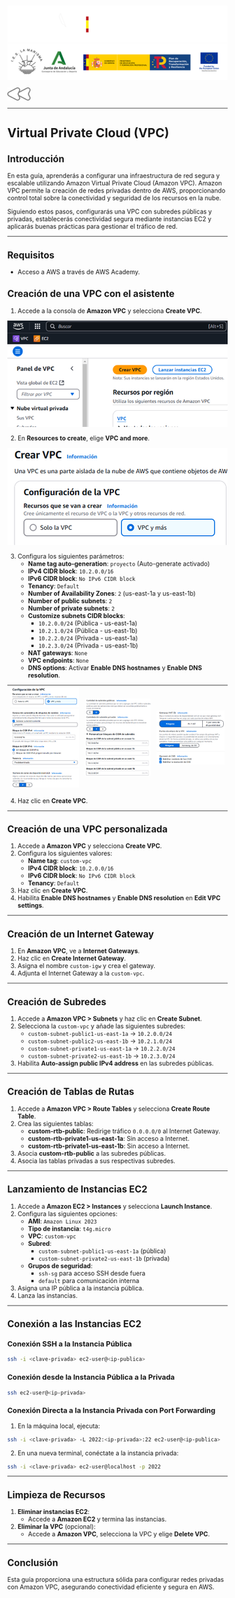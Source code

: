 ![](/.resGen/_bannerD.png#gh-dark-mode-only)
![](/.resGen/_bannerL.png#gh-light-mode-only)

<a href="/aws/readme.md"><img src="/.resGen/_back.svg" width="52.5"></a>

---

# Virtual Private Cloud (VPC)

## Introducción
En esta guía, aprenderás a configurar una infraestructura de red segura y escalable utilizando Amazon Virtual Private Cloud (Amazon VPC). Amazon VPC permite la creación de redes privadas dentro de AWS, proporcionando control total sobre la conectividad y seguridad de los recursos en la nube. 

Siguiendo estos pasos, configurarás una VPC con subredes públicas y privadas, establecerás conectividad segura mediante instancias EC2 y aplicarás buenas prácticas para gestionar el tráfico de red. 

---

## Requisitos
- Acceso a AWS a través de AWS Academy.

## Creación de una VPC con el asistente

1. Accede a la consola de **Amazon VPC** y selecciona **Create VPC**.

![alt text](image.png)

2. En **Resources to create**, elige **VPC and more**.

![alt text](image-1.png)

3. Configura los siguientes parámetros:
   - **Name tag auto-generation**: `proyecto` (Auto-generate activado)
   - **IPv4 CIDR block**: `10.2.0.0/16`
   - **IPv6 CIDR block**: `No IPv6 CIDR block`
   - **Tenancy**: `Default`
   - **Number of Availability Zones**: `2` (us-east-1a y us-east-1b)
   - **Number of public subnets**: `2`
   - **Number of private subnets**: `2`
   - **Customize subnets CIDR blocks**:
     - `10.2.0.0/24` (Pública - us-east-1a)
     - `10.2.1.0/24` (Pública - us-east-1b)
     - `10.2.2.0/24` (Privada - us-east-1a)
     - `10.2.3.0/24` (Privada - us-east-1b)
   - **NAT gateways**: `None`
   - **VPC endpoints**: `None`
   - **DNS options**: Activar **Enable DNS hostnames** y **Enable DNS resolution**.

| ![alt text](image-2.png) | ![alt text](image-3.png) | ![alt text](image-4.png) |
|:-----------------------:|:-----------------------:|:-----------------------:|

4. Haz clic en **Create VPC**.

---

## Creación de una VPC personalizada
1. Accede a **Amazon VPC** y selecciona **Create VPC**.
2. Configura los siguientes valores:
   - **Name tag**: `custom-vpc`
   - **IPv4 CIDR block**: `10.2.0.0/16`
   - **IPv6 CIDR block**: `No IPv6 CIDR block`
   - **Tenancy**: `Default`
3. Haz clic en **Create VPC**.
4. Habilita **Enable DNS hostnames** y **Enable DNS resolution** en **Edit VPC settings**.

---

## Creación de un Internet Gateway
1. En **Amazon VPC**, ve a **Internet Gateways**.
2. Haz clic en **Create Internet Gateway**.
3. Asigna el nombre `custom-igw` y crea el gateway.
4. Adjunta el Internet Gateway a la `custom-vpc`.

---

## Creación de Subredes
1. Accede a **Amazon VPC > Subnets** y haz clic en **Create Subnet**.
2. Selecciona la `custom-vpc` y añade las siguientes subredes:
   - `custom-subnet-public1-us-east-1a` → `10.2.0.0/24`
   - `custom-subnet-public2-us-east-1b` → `10.2.1.0/24`
   - `custom-subnet-private1-us-east-1a` → `10.2.2.0/24`
   - `custom-subnet-private2-us-east-1b` → `10.2.3.0/24`
3. Habilita **Auto-assign public IPv4 address** en las subredes públicas.

---

## Creación de Tablas de Rutas
1. Accede a **Amazon VPC > Route Tables** y selecciona **Create Route Table**.
2. Crea las siguientes tablas:
   - **custom-rtb-public**: Redirige tráfico `0.0.0.0/0` al Internet Gateway.
   - **custom-rtb-private1-us-east-1a**: Sin acceso a Internet.
   - **custom-rtb-private1-us-east-1b**: Sin acceso a Internet.
3. Asocia **custom-rtb-public** a las subredes públicas.
4. Asocia las tablas privadas a sus respectivas subredes.

---

## Lanzamiento de Instancias EC2
1. Accede a **Amazon EC2 > Instances** y selecciona **Launch Instance**.
2. Configura las siguientes opciones:
   - **AMI**: `Amazon Linux 2023`
   - **Tipo de instancia**: `t4g.micro`
   - **VPC**: `custom-vpc`
   - **Subred**:
     - `custom-subnet-public1-us-east-1a` (pública)
     - `custom-subnet-private2-us-east-1b` (privada)
   - **Grupos de seguridad**:
     - `ssh-sg` para acceso SSH desde fuera
     - `default` para comunicación interna
3. Asigna una IP pública a la instancia pública.
4. Lanza las instancias.

---

## Conexión a las Instancias EC2
### Conexión SSH a la Instancia Pública
```sh
ssh -i <clave-privada> ec2-user@<ip-publica>
```

### Conexión desde la Instancia Pública a la Privada
```sh
ssh ec2-user@<ip-privada>
```

### Conexión Directa a la Instancia Privada con Port Forwarding
1. En la máquina local, ejecuta:
```sh
ssh -i <clave-privada> -L 2022:<ip-privada>:22 ec2-user@<ip-publica>
```
2. En una nueva terminal, conéctate a la instancia privada:
```sh
ssh -i <clave-privada> ec2-user@localhost -p 2022
```

---

## Limpieza de Recursos
1. **Eliminar instancias EC2**:
   - Accede a **Amazon EC2** y termina las instancias.
2. **Eliminar la VPC** (opcional):
   - Accede a **Amazon VPC**, selecciona la VPC y elige **Delete VPC**.

---

## Conclusión
Esta guía proporciona una estructura sólida para configurar redes privadas con Amazon VPC, asegurando conectividad eficiente y segura en AWS.
